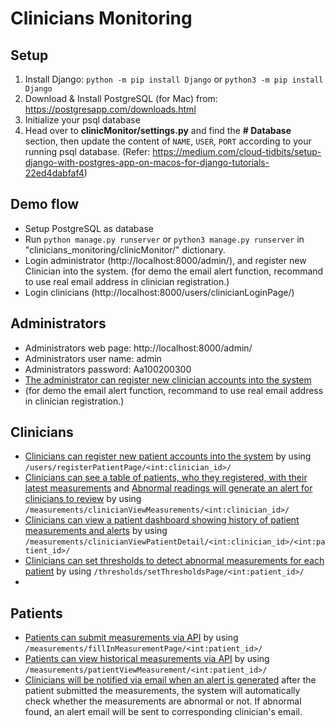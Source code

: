 # Clinicians Monitoring
## Setup
1) Install Django: `python -m pip install Django` or `python3 -m pip install Django`
2) Download & Install PostgreSQL (for Mac) from: https://postgresapp.com/downloads.html
3) Initialize your psql database
4) Head over to **clinicMonitor/settings.py** and find the **# Database** section, then update the content of `NAME`, `USER`, `PORT` according to your running psql database. (Refer: https://medium.com/cloud-tidbits/setup-django-with-postgres-app-on-macos-for-django-tutorials-22ed4dabfaf4)

## Demo flow
- Setup PostgreSQL as database
- Run `python manage.py runserver` or `python3 manage.py runserver` in "clinicians_monitoring/clinicMonitor/" dictionary.
- Login administrator (http://localhost:8000/admin/), and register new Clinician into the system. (for demo the email alert function, recommand to use real email address in clinician registration.)
- Login clinicians (http://localhost:8000/users/clinicianLoginPage/)

## Administrators
- Administrators web page: http://localhost:8000/admin/
- Administrators user name: admin
- Administrators password: Aa100200300
- <ins>The administrator can register new clinician accounts into the system</ins>
- (for demo the email alert function, recommand to use real email address in clinician registration.)

## Clinicians
- <ins>Clinicians can register new patient accounts into the system</ins> by using `/users/registerPatientPage/<int:clinician_id>/`
- <ins>Clinicians can see a table of patients, who they registered, with their latest measurements</ins> and <ins>Abnormal readings will generate an alert for clinicians to review</ins> by using `/measurements/clinicianViewMeasurements/<int:clinician_id>/`
- <ins>Clinicians can view a patient dashboard showing history of patient measurements and alerts</ins> by using `/measurements/clinicianViewPatientDetail/<int:clinician_id>/<int:patient_id>/`
- <ins>Clinicians can set thresholds to detect abnormal measurements for each patient</ins> by using `/thresholds/setThresholdsPage/<int:patient_id>/`
- 

## Patients
- <ins>Patients can submit measurements via API</ins> by using `/measurements/fillInMeasurementPage/<int:patient_id>/`
- <ins>Patients can view historical measurements via API</ins> by using `/measurements/patientViewMeasurement/<int:patient_id>/`
- <ins>Clinicians will be notified via email when an alert is generated</ins> after the patient submitted the measurements, the system will automatically check whether the measurements are abnormal or not. If abnormal found, an alert email will be sent to corresponding clinician's email.
